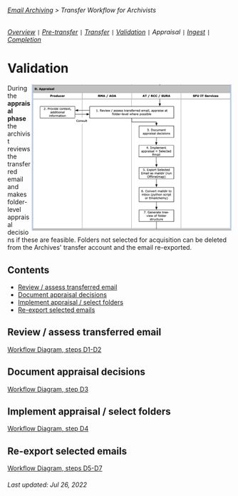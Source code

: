 ###### [Email Archiving](../README.md) > Transfer Workflow for Archivists
###### [Overview](overview.md) `|` [Pre-transfer](pre-transfer.md) `|` [Transfer](transfer.md) `|` [Validation](validation.md) `|` Appraisal `|` [Ingest](ingest.md) `|` [Completion](completion.md)

# Validation
<img align="right" width = "450" src="../images/workflow-phaseD.png">

During the **appraisal phase** the archivist reviews the transferred email and makes folder-level appraisal decisions if these are feasible. Folders not selected for acquisition can be deleted from the Archives' transfer account and the email re-exported.

## Contents
- [Review / assess transferred email](#review-assess-transferred-email)
- [Document appraisal decisions](#document-appraisal-decisions)
- [Implement appraisal / select folders](#implement-appraisal-select-folders)
- [Re-export selected emails](#re-export-selected-emails)

## Review / assess transferred email
[Workflow Diagram, steps D1-D2](../images/transfer-workflow.png)


## Document appraisal decisions
[Workflow Diagram, step D3](../images/transfer-workflow.png)


## Implement appraisal / select folders
[Workflow Diagram, step D4](../images/transfer-workflow.png)


## Re-export selected emails
[Workflow Diagram, steps D5-D7](../images/transfer-workflow.png)



###### Last updated: Jul 26, 2022
